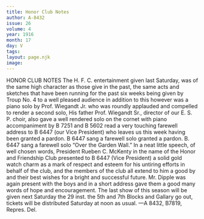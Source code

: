 ```yaml
---
title: Honor Club Notes
author: A-8432 
issue: 26
volume: 4
year: 1916
month: 17
day: V
tags:
layout: page.njk
image:
---
```

HONOR CLUB NOTES      The H. F. C. entertainment given last Saturday, was of the same high character as those give in the past, the same acts and sketches that have been running for the past six weeks being given by Troup No. 4 to a well pleased audience in addition to this however was a piano solo by Prof. Wiegandt Jr. who was roundly applauded and compelled to render a second solo, His father Prof. Wiegandt Sr., director of our E. S. P. choir, also gave a well rendered solo on the cornet with piano accompaniment by B 7251 and B 5602 read a very touching farewell address to B 6447 (our Vice President) who leaves us this week having been granted a pardon. B 6447 sang a farewell solo granted a pardon. B. 6447 sang a farewell solo “Over the Garden Wall.” In a neat little speech, of well chosen words, President Rueben C. McKenty in the name of the Honor and Friendship Club presented to B 6447 (Vice President) a solid gold watch charm as a mark of respect and esteem for his untiring efforts in behalf of the club, and the members of the club all extend to him a good by and their best wishes for a bright and successful future. Mr. Dipple was again present with the boys and in a short address gave them a good many words of hope and encouragement.       The last show of this season will be given next Saturday the 29 inst. the 5th and 7th Blocks and Gallary go out, tickets will be distributed Saturday at noon as usual.    —A 8432, B7819, Repres. Del.   
